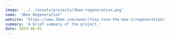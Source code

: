 ```yaml
---
image: '../../assets/projects/3bee-regeneration.png'
name: '3Bee Regeneration'
website: 'https://www.3bee.com/owner/foxy-love-the-bee-1/regeneration/'
summary: 'A brief summary of the project.'
date: 2024-06-01
---
```

